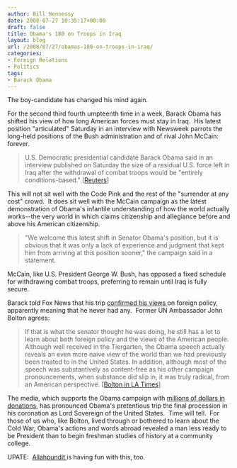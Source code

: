 ```yaml
---
author: Bill Hennessy
date: 2008-07-27 10:35:17+00:00
draft: false
title: Obama's 180 on Troops in Iraq
layout: blog
url: /2008/07/27/obamas-180-on-troops-in-iraq/
categories:
- Foreign Relations
- Politics
tags:
- Barack Obama
---
```


The boy-candidate has changed his mind again. 

For the second third fourth umpteenth time in a week, Barack Obama has shifted his view of how long American forces must stay in Iraq.  His latest position "articulated" Saturday in an interview with Newsweek parrots the long-held positions of the Bush administration and of rival John McCain:  forever.


> U.S. Democratic presidential candidate Barack Obama said in an interview published on Saturday the size of a residual U.S. force left in Iraq after the withdrawal of combat troops would be "entirely conditions-based." [[Reuters](https://www.reuters.com/article/middleeastCrisis/idUSN26392694)]


This will not sit well with the Code Pink and the rest of the "surrender at any cost" crowd.  It does sit well with the McCain campaign as the latest demonstration of Obama's infantile understanding of how the world actually works--the very world in which claims citizenship and allegiance before and above his American citizenship.


> "We welcome this latest shift in Senator Obama's position, but it is obvious that it was only a lack of experience and judgment that kept him from arriving at this position sooner," the campaign said in a statement.

McCain, like U.S. President George W. Bush, has opposed a fixed schedule for withdrawing combat troops, preferring to remain until Iraq is fully secure.


Barack told Fox News that his trip [confirmed his views ](https://elections.foxnews.com/2008/07/26/obama-says-overseas-trip-confirmed-foreign-policy-views/)on foreign policy, apparently meaning that he never had any.  Former UN Ambassador John Bolton agrees:


> If that is what the senator thought he was doing, he still has a lot to learn about both foreign policy and the views of the American people. Although well received in the Tiergarten, the Obama speech actually reveals an even more naive view of the world than we had previously been treated to in the United States. In addition, although most of the speech was substantively as content-free as his other campaign pronouncements, when substance did slip in, it was truly radical, from an American perspective. [[Bolton in LA Times](https://www.latimes.com/news/opinion/la-oe-bolton26-2008jul26,0,4549608.story)]


The media, which supports the Obama campaign with [millions of dollars in donations](https://newsbusters.org/blogs/warner-todd-huston/2008/07/27/follow-money-journalists-democrats), has pronounced Obama's pretentious trip the final procession in his coronation as Lord Sovereign of the United States.  Time will tell.  For those of us who, like Bolton, lived through or bothered to learn about the Cold War, Obama's actions and words abroad revealed a man less ready to be President than to begin freshman studies of history at a community college.

UPATE:  [Allahpundit ](https://hotair.com/archives/2008/07/26/you-must-be-kidding-obama-says-residual-troop-levels-in-iraq-are-entirely-conditions-based/)is having fun with this, too.
